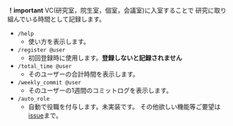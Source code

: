 **！important**
VC(研究室，院生室，個室，会議室)に入室することで
研究に取り組んでいる時間として記録します。

- `/help`
    - 使い方を表示します。
- `/register @user`
    - 初回登録時に使用します。**登録しないと記録されません**
- `/total_time @user`
    - そのユーザーの合計時間を表示します。
- `/weekly_commit @user`
    - そのユーザーの1週間のコミットログを表示します。
- `/auto_role`
    - 自動で役職を付与します。未実装です。
その他欲しい機能等ご要望は[issue](https://github.com/kindai-ecl/discord-bot-commit-time/issues)まで。